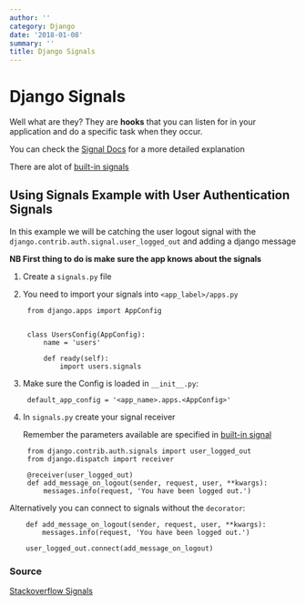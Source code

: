 ```yaml
---
author: ''
category: Django
date: '2018-01-08'
summary: ''
title: Django Signals
---
```

# Django Signals

Well what are they? They are **hooks** that you can listen for in your application and do a specific task when they occur.

You can check the [Signal Docs](https://docs.djangoproject.com/en/1.11/topics/signals/) for a more detailed explanation

There are alot of [built-in signals](https://docs.djangoproject.com/en/1.11/ref/signals/)

## Using Signals Example with User Authentication Signals

In this example we will be catching the user logout signal with the `django.contrib.auth.signal.user_logged_out` and adding a django message

**NB First thing to do is make sure the app knows about the signals**

1. Create a `signals.py` file

2. You need to import your signals into `<app_label>/apps.py`

        from django.apps import AppConfig


        class UsersConfig(AppConfig):
            name = 'users'

            def ready(self):
                import users.signals

2. Make sure the Config is loaded in `__init__.py`:

        default_app_config = '<app_name>.apps.<AppConfig>'

3. In `signals.py` create your signal receiver

    Remember the parameters available are specified in [built-in signal](https://docs.djangoproject.com/en/1.11/ref/signals/)

        from django.contrib.auth.signals import user_logged_out
        from django.dispatch import receiver

        @receiver(user_logged_out)
        def add_message_on_logout(sender, request, user, **kwargs):
            messages.info(request, 'You have been logged out.')

Alternatively you can connect to signals without the `decorator`:

        def add_message_on_logout(sender, request, user, **kwargs):
            messages.info(request, 'You have been logged out.')

        user_logged_out.connect(add_message_on_logout)

### Source

[Stackoverflow Signals](https://stackoverflow.com/questions/7115097/the-right-place-to-keep-my-signals-py-files-in-django/21612050#21612050)
